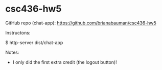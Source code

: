 # csc436-hw5

GitHub repo (chat-app): https://github.com/brianabauman/csc436-hw5

Instructons:

$ http-server dist/chat-app

Notes:
- I only did the first extra credit (the logout button)!


